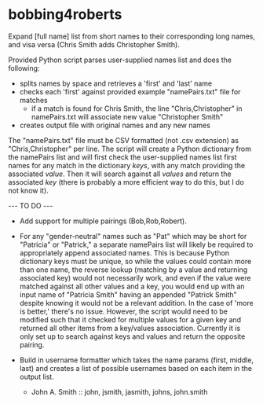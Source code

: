 # bobbing4roberts
Expand [full name] list from short names to their corresponding long names, and visa versa (Chris Smith adds Christopher Smith).

Provided Python script parses user-supplied names list and does the following:
* splits names by space and retrieves a 'first' and 'last' name
* checks each 'first' against provided example "namePairs.txt" file for matches
  - if a match is found for Chris Smith, the line "Chris,Christopher" in namePairs.txt will associate new value "Christopher Smith"
* creates output file with original names and any new names

The "namePairs.txt" file must be CSV formatted (not .csv extension) as "Chris,Christopher" per line.
The script will create a Python dictionary from the namePairs list and will first check the user-supplied names list first names for any match in the dictionary *keys*, with any match providing the associated *value*. Then it will search against all *values* and return the associated *key* (there is probably a more efficient way to do this, but I do not know it).

--- TO DO ---
* Add support for multiple pairings (Bob,Rob,Robert).

* For any "gender-neutral" names such as "Pat" which may be short for "Patricia" or "Patrick," a separate namePairs list will likely be required to appropriately append associated names. This is because Python dictionary keys must be unique, so while the values could contain more than one name, the reverse lookup (matching by a value and returning associated key) would not necessarily work, and even if the value were matched against all other values and a key, you would end up with an input name of "Patricia Smith" having an appended "Patrick Smith" despite knowing it would not be a relevant addition. In the case of 'more is better,' there's no issue. However, the script would need to be modified such that it checked for multiple values for a given key and returned all other items from a key/values association. Currently it is only set up to search against keys and values and return the opposite pairing.

* Build in username formatter which takes the name params (first, middle, last) and creates a list of possible usernames based on each item in the output list.
  - John A. Smith  ::  john, jsmith, jasmith, johns, john.smith
